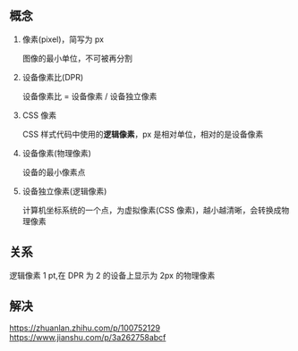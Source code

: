 <!-- @format -->

## 概念

1. 像素(pixel)，简写为 px

   图像的最小单位，不可被再分割

2. 设备像素比(DPR)

   设备像素比 = 设备像素 / 设备独立像素

3. CSS 像素

   CSS 样式代码中使用的**逻辑像素**，px 是相对单位，相对的是设备像素

4. 设备像素(物理像素)

   设备的最小像素点

5. 设备独立像素(逻辑像素)

   计算机坐标系统的一个点，为虚拟像素(CSS 像素)，越小越清晰，会转换成物理像素

## 关系

逻辑像素 1 pt,在 DPR 为 2 的设备上显示为 2px 的物理像素

## 解决

https://zhuanlan.zhihu.com/p/100752129
https://www.jianshu.com/p/3a262758abcf
